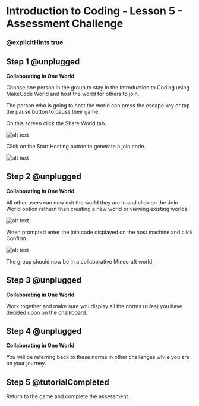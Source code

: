 # Introduction to Coding - Lesson 5 - Assessment Challenge

### @explicitHints true

## Step 1 @unplugged

**Collaborating in One World**

Choose one person in the group to stay in the Introduction to Coding using MakeCode World and host the world for others to join.

The person who is going to host the world can press the escape key or tap the pause button to pause their game.

On this screen click the Share World tab.

![alt text](https://introductionv3.codingcredentials.com/Lesson2/2.3/images/6.jpg?raw=true "Collaborate")

Click on the Start Hosting button to generate a join code.

![alt text](https://introductionv3.codingcredentials.com/Lesson2/2.3/images/6a.jpg?raw=true "Collaborate")

## Step 2 @unplugged
**Collaborating in One World**

All other users can now exit the world they are in and click on the Join World option rathern than creating a new world or viewing existing worlds.

![alt text](https://introductionv3.codingcredentials.com/Lesson2/2.3/images/6b.jpg?raw=true "Collaborate")

When prompted enter the join code displayed on the host machine and click Confirm.

![alt text](https://introductionv3.codingcredentials.com/Lesson2/2.3/images/6c.jpg?raw=true "Collaborate")

The group should now be in a collaborative Minecraft world.


## Step 3 @unplugged
**Collaborating in One World**

Work together and make sure you display all the norms (rules) you have decided upon on the chalkboard.

## Step 4 @unplugged
**Collaborating in One World**

You will be referring back to these norms in other challenges while you are on your journey.

## Step 5 @tutorialCompleted
Return to the game and complete the assessment.